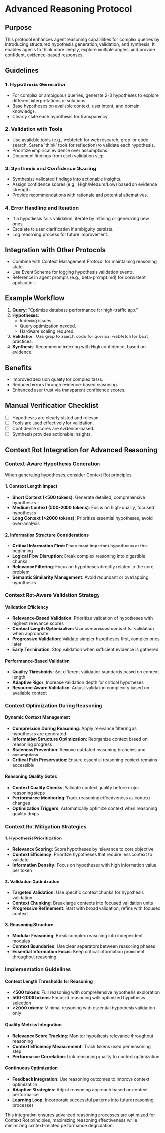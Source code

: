 # Advanced Reasoning Protocol

## Purpose
This protocol enhances agent reasoning capabilities for complex queries by introducing structured hypothesis generation, validation, and synthesis. It enables agents to think more deeply, explore multiple angles, and provide confident, evidence-based responses.

## Guidelines

### 1. Hypothesis Generation
- For complex or ambiguous queries, generate 2-3 hypotheses to explore different interpretations or solutions.
- Base hypotheses on available context, user intent, and domain knowledge.
- Clearly state each hypothesis for transparency.

### 2. Validation with Tools
- Use available tools (e.g., webfetch for web research, grep for code search, Serena 'think' tools for reflection) to validate each hypothesis.
- Prioritize empirical evidence over assumptions.
- Document findings from each validation step.

### 3. Synthesis and Confidence Scoring
- Synthesize validated findings into actionable insights.
- Assign confidence scores (e.g., High/Medium/Low) based on evidence strength.
- Provide recommendations with rationale and potential alternatives.

### 4. Error Handling and Iteration
- If a hypothesis fails validation, iterate by refining or generating new ones.
- Escalate to user clarification if ambiguity persists.
- Log reasoning process for future improvement.

## Integration with Other Protocols
- Combine with Context Management Protocol for maintaining reasoning state.
- Use Event Schema for logging hypothesis validation events.
- Reference in agent prompts (e.g., beta-prompt.md) for consistent application.

## Example Workflow
1. **Query**: "Optimize database performance for high-traffic app."
2. **Hypotheses**:
   - Indexing issues.
   - Query optimization needed.
   - Hardware scaling required.
3. **Validation**: Use grep to search code for queries, webfetch for best practices.
4. **Synthesis**: Recommend indexing with High confidence, based on evidence.

## Benefits
- Improved decision quality for complex tasks.
- Reduced errors through evidence-based reasoning.
- Enhanced user trust via transparent confidence scores.

## Manual Verification Checklist
- [ ] Hypotheses are clearly stated and relevant.
- [ ] Tools are used effectively for validation.
- [ ] Confidence scores are evidence-based.
- [ ] Synthesis provides actionable insights.

## Context Rot Integration for Advanced Reasoning

### Context-Aware Hypothesis Generation

When generating hypotheses, consider Context Rot principles:

#### 1. Context Length Impact
- **Short Context (<500 tokens)**: Generate detailed, comprehensive hypotheses
- **Medium Context (500-2000 tokens)**: Focus on high-quality, focused hypotheses
- **Long Context (>2000 tokens)**: Prioritize essential hypotheses, avoid over-analysis

#### 2. Information Structure Considerations
- **Critical Information First**: Place most important hypotheses at the beginning
- **Logical Flow Disruption**: Break complex reasoning into digestible chunks
- **Relevance Filtering**: Focus on hypotheses directly related to the core problem
- **Semantic Similarity Management**: Avoid redundant or overlapping hypotheses

### Context Rot-Aware Validation Strategy

#### Validation Efficiency
- **Relevance-Based Validation**: Prioritize validation of hypotheses with highest relevance scores
- **Context Length Optimization**: Use compressed context for validation when appropriate
- **Progressive Validation**: Validate simpler hypotheses first, complex ones later
- **Early Termination**: Stop validation when sufficient evidence is gathered

#### Performance-Based Validation
- **Quality Thresholds**: Set different validation standards based on context length
- **Adaptive Rigor**: Increase validation depth for critical hypotheses
- **Resource-Aware Validation**: Adjust validation complexity based on available context

### Context Optimization During Reasoning

#### Dynamic Context Management
- **Compression During Reasoning**: Apply relevance filtering as hypotheses are generated
- **Information Structure Optimization**: Reorganize context based on reasoning progress
- **Staleness Prevention**: Remove outdated reasoning branches and assumptions
- **Critical Path Preservation**: Ensure essential reasoning context remains accessible

#### Reasoning Quality Gates
- **Context Quality Checks**: Validate context quality before major reasoning steps
- **Performance Monitoring**: Track reasoning effectiveness as context changes
- **Optimization Triggers**: Automatically optimize context when reasoning quality drops

### Context Rot Mitigation Strategies

#### 1. Hypothesis Prioritization
- **Relevance Scoring**: Score hypotheses by relevance to core objective
- **Context Efficiency**: Prioritize hypotheses that require less context to validate
- **Information Density**: Focus on hypotheses with high information value per token

#### 2. Validation Optimization
- **Targeted Validation**: Use specific context chunks for hypothesis validation
- **Context Chunking**: Break large contexts into focused validation units
- **Progressive Refinement**: Start with broad validation, refine with focused context

#### 3. Reasoning Structure
- **Modular Reasoning**: Break complex reasoning into independent modules
- **Context Boundaries**: Use clear separators between reasoning phases
- **Essential Information Focus**: Keep critical information prominent throughout reasoning

### Implementation Guidelines

#### Context Length Thresholds for Reasoning
- **<500 tokens**: Full reasoning with comprehensive hypothesis exploration
- **500-2000 tokens**: Focused reasoning with optimized hypothesis selection
- **>2000 tokens**: Minimal reasoning with essential hypothesis validation only

#### Quality Metrics Integration
- **Relevance Score Tracking**: Monitor hypothesis relevance throughout reasoning
- **Context Efficiency Measurement**: Track tokens used per reasoning step
- **Performance Correlation**: Link reasoning quality to context optimization

#### Continuous Optimization
- **Feedback Integration**: Use reasoning outcomes to improve context optimization
- **Adaptive Strategies**: Adjust reasoning approach based on context performance
- **Learning Loop**: Incorporate successful patterns into future reasoning processes

This integration ensures advanced reasoning processes are optimized for Context Rot principles, maximizing reasoning effectiveness while minimizing context-related performance degradation.